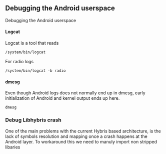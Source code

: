 ## Debugging the Android userspace

Debugging the Android userspace

#### Logcat

Logcat is a tool that reads

```
/system/bin/logcat
```

For radio logs
```
/system/bin/logcat -b radio
```

#### dmesg

Even though Android logs does not normally end up in dmesg, early initialization of Android and kernel output ends up here.

```
dmesg
```

### Debug Libhybris crash

One of the main problems with the current Hybris based architecture, is the lack of symbols resolution and mapping once a crash happens at the Android layer. To workaround this we need to manuly import non stripped libaries
